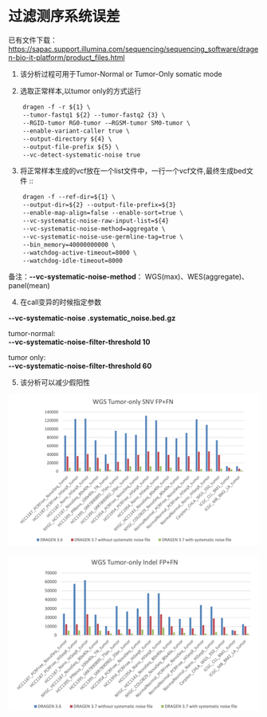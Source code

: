 # 过滤测序系统误差

已有文件下载：https://sapac.support.illumina.com/sequencing/sequencing_software/dragen-bio-it-platform/product_files.html

1. 该分析过程可用于Tumor-Normal or Tumor-Only somatic mode

2. 选取正常样本,以tumor only的方式运行
```{.cs}
    dragen -f -r ${1} \
    --tumor-fastq1 ${2} --tumor-fastq2 {3} \
    --RGID-tumor RG0-tumor -–RGSM-tumor SM0-tumor \
    --enable-variant-caller true \
    --output-directory ${4} \
    --output-file-prefix ${5} \
    --vc-detect-systematic-noise true
```

3. 将正常样本生成的vcf放在一个list文件中，一行一个vcf文件,最终生成bed文件 ::
```{.cs}
    dragen -f --ref-dir=${1} \
    --output-dir=${2} --output-file-prefix=${3}
    --enable-map-align=false --enable-sort=true \
    --vc-systematic-noise-raw-input-list=${4} 
    --vc-systematic-noise-method=aggregate \
    --vc-systematic-noise-use-germline-tag=true \
    --bin_memory=40000000000 \
    --watchdog-active-timeout=8000 \
    --watchdog-idle-timeout=8000
```
备注：**--vc-systematic-noise-method**： WGS(max)、WES(aggregate)、panel(mean)

4. 在call变异的时候指定参数

**--vc-systematic-noise <prefix>.systematic_noise.bed.gz**

tumor-normal:<br>**--vc-systematic-noise-filter-threshold 10**

tumor only:<br>**--vc-systematic-noise-filter-threshold 60**


5. 该分析可以减少假阳性

![snp.png](./SNV.png)

![Indel.png](./Indel.png)
